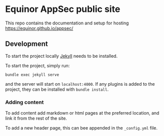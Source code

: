 # Equinor AppSec public site

This repo contains the documentation and setup for hosting https://equinor.github.io/appsec/

## Development
To start the project locally [Jekyll](https://jekyllrb.com/docs/installation/)
needs to be installed.

To start the project, simply run:
```
bundle exec jekyll serve
```
and the server will start on `localhost:4000`. If any plugins is added to the
project, they can be installed with `bundle install`.

### Adding content
To add content add markdown or html pages at the preferred location, and link
it from the rest of the site.

To add a new header page, this can bee appended in the `_config.yml` file.
